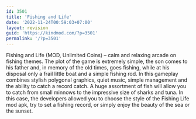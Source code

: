 ```yaml
---
id: 3501
title: 'Fishing and Life'
date: '2022-11-24T00:59:03+07:00'
layout: revision
guid: 'https://kindmod.com/?p=3501'
permalink: '/?p=3501'
---
```


Fishing and Life (MOD, Unlimited Coins) – calm and relaxing arcade on fishing themes. The plot of the game is extremely simple, the son comes to his father and, in memory of the old times, goes fishing, while at his disposal only a frail little boat and a simple fishing rod. In this gameplay combines stylish polygonal graphics, quiet music, simple management and the ability to catch a record catch. A huge assortment of fish will allow you to catch from small minnows to the impressive size of sharks and tuna. In this case, the developers allowed you to choose the style of the Fishing Life mod apk, try to set a fishing record, or simply enjoy the beauty of the sea or the sunset.